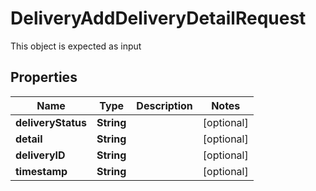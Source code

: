 

# DeliveryAddDeliveryDetailRequest

This object is expected as input
## Properties

Name | Type | Description | Notes
------------ | ------------- | ------------- | -------------
**deliveryStatus** | **String** |  |  [optional]
**detail** | **String** |  |  [optional]
**deliveryID** | **String** |  |  [optional]
**timestamp** | **String** |  |  [optional]



